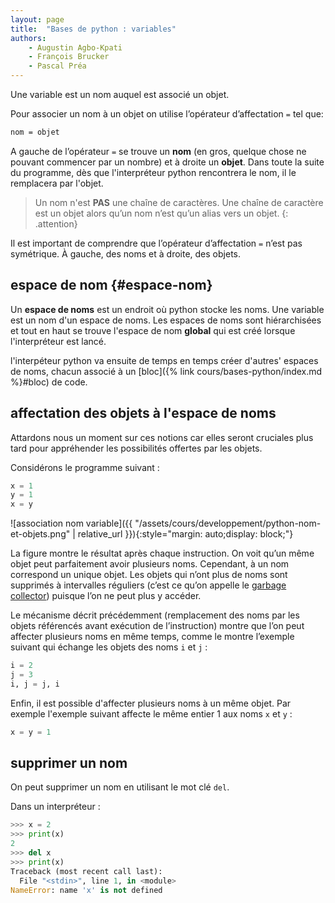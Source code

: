 ```yaml
---
layout: page
title:  "Bases de python : variables"
authors: 
    - Augustin Agbo-Kpati
    - François Brucker
    - Pascal Préa
---
```


Une variable est un nom auquel est associé un objet.

Pour associer un nom à un objet on utilise l’opérateur d’affectation `=` tel que:

```txt
nom = objet
```

A gauche de l’opérateur `=` se trouve un **nom** (en gros, quelque chose ne pouvant commencer par un nombre) et à droite un **objet**. Dans toute la suite du programme, dès que l'interpréteur python rencontrera le nom, il le remplacera par l'objet.

> Un nom n'est **PAS** une chaîne de caractères. Une chaîne de caractère est un objet alors qu’un nom n’est qu’un alias vers un objet.
{: .attention}

Il est important de comprendre que l’opérateur d’affectation `=` n’est pas symétrique. À gauche, des noms et à droite, des objets.

## espace de nom {#espace-nom}

Un **espace de noms** est un endroit où python stocke les noms. Une variable est un nom d'un espace de noms. Les espaces de noms sont hiérarchisées et tout en haut se trouve l'espace de nom **global** qui est créé lorsque l'interpréteur est lancé.

l'interpéteur python va ensuite de temps en temps créer d'autres' espaces de noms, chacun associé à un [bloc]({% link cours/bases-python/index.md %}#bloc) de code.

## affectation des objets à l'espace de noms

Attardons nous un moment sur ces notions car elles seront cruciales plus tard pour appréhender les possibilités offertes par les objets.

Considérons le programme suivant :

```python
x = 1
y = 1
x = y
```

![association nom variable]({{ "/assets/cours/developpement/python-nom-et-objets.png" | relative_url }}){:style="margin: auto;display: block;"}

La figure montre le résultat après chaque instruction. On voit qu’un même objet peut parfaitement
avoir plusieurs noms. Cependant, à un nom correspond un unique objet. Les objets qui n’ont plus de
noms sont supprimés à intervalles réguliers (c’est ce qu’on appelle le [garbage collector](https://towardsdatascience.com/memory-management-and-garbage-collection-in-python-c1cb51d1612c)) puisque l’on ne peut plus y accéder.

Le mécanisme décrit précédemment (remplacement des noms par les objets référencés avant exécution
de l’instruction) montre que l’on peut affecter plusieurs noms en même temps, comme le montre l’exemple suivant qui échange les objets des noms `i` et `j` :

```python
i = 2
j = 3
i, j = j, i
```

Enfin, il est possible d'affecter plusieurs noms à un même objet. Par exemple l'exemple suivant affecte le même entier 1 aux noms `x` et `y` :

```python
x = y = 1
```

## supprimer un nom

On peut supprimer un nom en utilisant le mot clé `del`.

Dans un interpréteur :

```python
>>> x = 2
>>> print(x)
2
>>> del x
>>> print(x)
Traceback (most recent call last):
  File "<stdin>", line 1, in <module>
NameError: name 'x' is not defined
```
